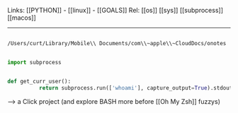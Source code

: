 Links: [[PYTHON]] - [[linux]] - [[GOALS]] 
Rel: [[os]] [[sys]] [[subprocess]] [[macos]]

--- 

```sh

/Users/curt/Library/Mobile\\ Documents/com\\~apple\\~CloudDocs/onotes

```

```py

import subprocess


def get_curr_user():
	      return subprocess.run(['whoami'], capture_output=True).stdout.decode('utf-8').strip()

```

--> a Click project (and explore BASH more before [[Oh My Zsh]] fuzzys)
